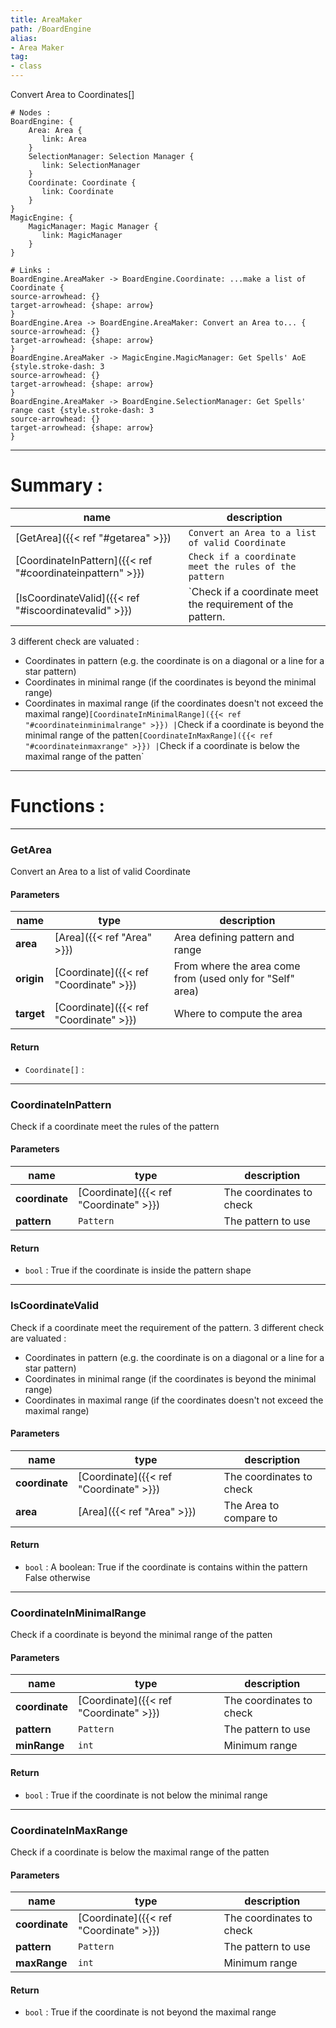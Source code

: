 ```yaml
---
title: AreaMaker
path: /BoardEngine
alias: 
- Area Maker
tag: 
- class
---
```

Convert Area to Coordinates[]
```d2
# Nodes :
BoardEngine: {
    Area: Area {
       link: Area
    }
    SelectionManager: Selection Manager {
       link: SelectionManager
    }
    Coordinate: Coordinate {
       link: Coordinate
    }
}
MagicEngine: {
    MagicManager: Magic Manager {
       link: MagicManager
    }
}

# Links :
BoardEngine.AreaMaker -> BoardEngine.Coordinate: ...make a list of Coordinate {
source-arrowhead: {}
target-arrowhead: {shape: arrow}
}
BoardEngine.Area -> BoardEngine.AreaMaker: Convert an Area to... {
source-arrowhead: {}
target-arrowhead: {shape: arrow}
}
BoardEngine.AreaMaker -> MagicEngine.MagicManager: Get Spells' AoE {style.stroke-dash: 3
source-arrowhead: {}
target-arrowhead: {shape: arrow}
}
BoardEngine.AreaMaker -> BoardEngine.SelectionManager: Get Spells' range cast {style.stroke-dash: 3
source-arrowhead: {}
target-arrowhead: {shape: arrow}
}

```
---
# Summary :
name|description
----|----
[GetArea]({{< ref "#getarea" >}}) | `Convert an Area to a list of valid Coordinate`
[CoordinateInPattern]({{< ref "#coordinateinpattern" >}}) | `Check if a coordinate meet the rules of the pattern`
[IsCoordinateValid]({{< ref "#iscoordinatevalid" >}}) | `Check if a coordinate meet the requirement of the pattern.
3 different check are valuated :
- Coordinates in pattern (e.g. the coordinate is on a diagonal or a line for a star pattern)
- Coordinates in minimal range (if the coordinates is beyond the minimal range)
- Coordinates in maximal range (if the coordinates doesn't not exceed the maximal range)`
[CoordinateInMinimalRange]({{< ref "#coordinateinminimalrange" >}}) | `Check if a coordinate is beyond the minimal range of the patten`
[CoordinateInMaxRange]({{< ref "#coordinateinmaxrange" >}}) | `Check if a coordinate is below the maximal range of the patten`

---
# Functions :

---
### GetArea
Convert an Area to a list of valid Coordinate

#### Parameters
name|type|description
-----|-----|-----
**area**|[Area]({{< ref "Area" >}})|Area defining pattern and range
**origin**|[Coordinate]({{< ref "Coordinate" >}})|From where the area come from (used only for "Self" area)
**target**|[Coordinate]({{< ref "Coordinate" >}})|Where to compute the area

#### Return
- `Coordinate[]` : 

---
### CoordinateInPattern
Check if a coordinate meet the rules of the pattern

#### Parameters
name|type|description
-----|-----|-----
**coordinate**|[Coordinate]({{< ref "Coordinate" >}})|The coordinates to check
**pattern**|`Pattern`|The pattern to use

#### Return
- `bool` : True if the coordinate is inside the pattern shape

---
### IsCoordinateValid
Check if a coordinate meet the requirement of the pattern.
3 different check are valuated :
- Coordinates in pattern (e.g. the coordinate is on a diagonal or a line for a star pattern)
- Coordinates in minimal range (if the coordinates is beyond the minimal range)
- Coordinates in maximal range (if the coordinates doesn't not exceed the maximal range)

#### Parameters
name|type|description
-----|-----|-----
**coordinate**|[Coordinate]({{< ref "Coordinate" >}})|The coordinates to check
**area**|[Area]({{< ref "Area" >}})|The Area to compare to

#### Return
- `bool` : A boolean:
True if the coordinate is contains within the pattern
False otherwise


---
### CoordinateInMinimalRange
Check if a coordinate is beyond the minimal range of the patten

#### Parameters
name|type|description
-----|-----|-----
**coordinate**|[Coordinate]({{< ref "Coordinate" >}})|The coordinates to check
**pattern**|`Pattern`|The pattern to use
**minRange**|`int`|Minimum range

#### Return
- `bool` : True if the coordinate is not below the minimal range

---
### CoordinateInMaxRange
Check if a coordinate is below the maximal range of the patten

#### Parameters
name|type|description
-----|-----|-----
**coordinate**|[Coordinate]({{< ref "Coordinate" >}})|The coordinates to check
**pattern**|`Pattern`|The pattern to use
**maxRange**|`int`|Minimum range

#### Return
- `bool` : True if the coordinate is not beyond the maximal range
